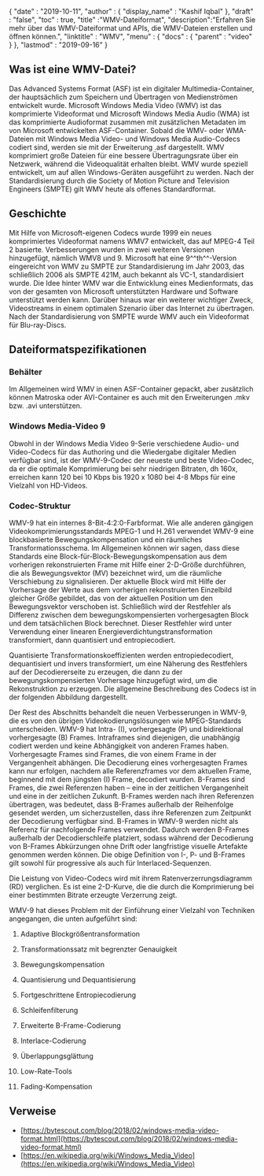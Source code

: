 {
  "date" : "2019-10-11",
  "author" : {
    "display_name" : "Kashif Iqbal"
},
  "draft" : "false",
  "toc" : true,
  "title" :"WMV-Dateiformat",
  "description":"Erfahren Sie mehr über das WMV-Dateiformat und APIs, die WMV-Dateien erstellen und öffnen können.",
  "linktitle" : "WMV",
  "menu" : {
    "docs" : {
      "parent" : "video"
}
},
  "lastmod" : "2019-09-16"
}

## Was ist eine WMV-Datei?

Das Advanced Systems Format (ASF) ist ein digitaler Multimedia-Container, der hauptsächlich zum Speichern und Übertragen von Medienströmen entwickelt wurde. Microsoft Windows Media Video (WMV) ist das komprimierte Videoformat und Microsoft Windows Media Audio (WMA) ist das komprimierte Audioformat zusammen mit zusätzlichen Metadaten im von Microsoft entwickelten ASF-Container. Sobald die WMV- oder WMA-Dateien mit Windows Media Video- und Windows Media Audio-Codecs codiert sind, werden sie mit der Erweiterung .asf dargestellt. WMV komprimiert große Dateien für eine bessere Übertragungsrate über ein Netzwerk, während die Videoqualität erhalten bleibt. WMV wurde speziell entwickelt, um auf allen Windows-Geräten ausgeführt zu werden. Nach der Standardisierung durch die Society of Motion Picture and Television Engineers (SMPTE) gilt WMV heute als offenes Standardformat.

## Geschichte ##

Mit Hilfe von Microsoft-eigenen Codecs wurde 1999 ein neues komprimiertes Videoformat namens WMV7 entwickelt, das auf MPEG-4 Teil 2 basierte. Verbesserungen wurden in zwei weiteren Versionen hinzugefügt, nämlich WMV8 und 9. Microsoft hat eine 9^^th^^-Version eingereicht von WMV zu SMPTE zur Standardisierung im Jahr 2003, das schließlich 2006 als SMPTE 421M, auch bekannt als VC-1, standardisiert wurde. Die Idee hinter WMV war die Entwicklung eines Medienformats, das von der gesamten von Microsoft unterstützten Hardware und Software unterstützt werden kann. Darüber hinaus war ein weiterer wichtiger Zweck, Videostreams in einem optimalen Szenario über das Internet zu übertragen. Nach der Standardisierung von SMPTE wurde WMV auch ein Videoformat für Blu-ray-Discs.

## Dateiformatspezifikationen

### Behälter

Im Allgemeinen wird WMV in einen ASF-Container gepackt, aber zusätzlich können Matroska oder AVI-Container es auch mit den Erweiterungen .mkv bzw. .avi unterstützen.

### Windows Media-Video 9

Obwohl in der Windows Media Video 9-Serie verschiedene Audio- und Video-Codecs für das Authoring und die Wiedergabe digitaler Medien verfügbar sind, ist der WMV-9-Codec der neueste und beste Video-Codec, da er die optimale Komprimierung bei sehr niedrigen Bitraten, dh 160x, erreichen kann 120 bei 10 Kbps bis 1920 x 1080 bei 4-8 Mbps für eine Vielzahl von HD-Videos.

### Codec-Struktur

WMV-9 hat ein internes 8-Bit-4:2:0-Farbformat. Wie alle anderen gängigen Videokomprimierungsstandards MPEG-1 und H.261 verwendet WMV-9 eine blockbasierte Bewegungskompensation und ein räumliches Transformationsschema. Im Allgemeinen können wir sagen, dass diese Standards eine Block-für-Block-Bewegungskompensation aus dem vorherigen rekonstruierten Frame mit Hilfe einer 2-D-Größe durchführen, die als Bewegungsvektor (MV) bezeichnet wird, um die räumliche Verschiebung zu signalisieren. Der aktuelle Block wird mit Hilfe der Vorhersage der Werte aus dem vorherigen rekonstruierten Einzelbild gleicher Größe gebildet, das von der aktuellen Position um den Bewegungsvektor verschoben ist. Schließlich wird der Restfehler als Differenz zwischen dem bewegungskompensierten vorhergesagten Block und dem tatsächlichen Block berechnet. Dieser Restfehler wird unter Verwendung einer linearen Energieverdichtungstransformation transformiert, dann quantisiert und entropiecodiert.

Quantisierte Transformationskoeffizienten werden entropiedecodiert, dequantisiert und invers transformiert, um eine Näherung des Restfehlers auf der Decodiererseite zu erzeugen, die dann zu der bewegungskompensierten Vorhersage hinzugefügt wird, um die Rekonstruktion zu erzeugen. Die allgemeine Beschreibung des Codecs ist in der folgenden Abbildung dargestellt.

Der Rest des Abschnitts behandelt die neuen Verbesserungen in WMV-9, die es von den übrigen Videokodierungslösungen wie MPEG-Standards unterscheiden. WMV-9 hat Intra- (I), vorhergesagte (P) und bidirektional vorhergesagte (B) Frames. Intraframes sind diejenigen, die unabhängig codiert werden und keine Abhängigkeit von anderen Frames haben. Vorhergesagte Frames sind Frames, die von einem Frame in der Vergangenheit abhängen. Die Decodierung eines vorhergesagten Frames kann nur erfolgen, nachdem alle Referenzframes vor dem aktuellen Frame, beginnend mit dem jüngsten (I) Frame, decodiert wurden. B-Frames sind Frames, die zwei Referenzen haben – eine in der zeitlichen Vergangenheit und eine in der zeitlichen Zukunft. B-Frames werden nach ihren Referenzen übertragen, was bedeutet, dass B-Frames außerhalb der Reihenfolge gesendet werden, um sicherzustellen, dass ihre Referenzen zum Zeitpunkt der Decodierung verfügbar sind. B-Frames in WMV-9 werden nicht als Referenz für nachfolgende Frames verwendet. Dadurch werden B-Frames außerhalb der Decodierschleife platziert, sodass während der Decodierung von B-Frames Abkürzungen ohne Drift oder langfristige visuelle Artefakte genommen werden können. Die obige Definition von I-, P- und B-Frames gilt sowohl für progressive als auch für Interlaced-Sequenzen.

Die Leistung von Video-Codecs wird mit ihrem Ratenverzerrungsdiagramm (RD) verglichen. Es ist eine 2-D-Kurve, die die durch die Komprimierung bei einer bestimmten Bitrate erzeugte Verzerrung zeigt.

WMV-9 hat dieses Problem mit der Einführung einer Vielzahl von Techniken angegangen, die unten aufgeführt sind:

1. Adaptive Blockgrößentransformation

2. Transformationssatz mit begrenzter Genauigkeit

3. Bewegungskompensation

4. Quantisierung und Dequantisierung

5. Fortgeschrittene Entropiecodierung

6. Schleifenfilterung

7. Erweiterte B-Frame-Codierung

8. Interlace-Codierung

9. Überlappungsglättung

10. Low-Rate-Tools

11. Fading-Kompensation

## Verweise ##

* [https://bytescout.com/blog/2018/02/windows-media-video-format.html](https://bytescout.com/blog/2018/02/windows-media-video-format.html)
* [https://en.wikipedia.org/wiki/Windows_Media_Video](https://en.wikipedia.org/wiki/Windows_Media_Video)


